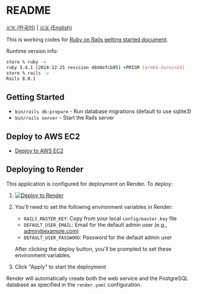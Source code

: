 # README

[🇰🇷 (한국어)](./README_KO.md) | [🇬🇧 (English)](./README.md)

This is working codes for [Ruby on Rails getting started document](getting_started.md).

Runtime version info:

```bash
store % ruby -v
ruby 3.4.1 (2024-12-25 revision 48d4efcb85) +PRISM [arm64-darwin24]
store % rails -v
Rails 8.0.1
```

## Getting Started

* `bin/rails db:prepare` - Run database migrations (default to use sqlite3)
* `bin/rails server` - Start the Rails server

## Deploy to AWS EC2

- [Deploy to AWS EC2](deploy_to_ec2.md)

## Deploying to Render

This application is configured for deployment on Render. To deploy:

1. [![Deploy to Render](https://render.com/images/deploy-to-render-button.svg)](https://render.com/deploy?repo=https://github.com/sh1nj1/ror_getting_started)
2. You'll need to set the following environment variables in Render:
   - `RAILS_MASTER_KEY`: Copy from your local `config/master.key` file
   - `DEFAULT_USER_EMAIL`: Email for the default admin user (e.g., admin@example.com)
   - `DEFAULT_USER_PASSWORD`: Password for the default admin user

   After clicking the deploy button, you'll be prompted to set these environment variables.

3. Click "Apply" to start the deployment

Render will automatically create both the web service and the PostgreSQL database as specified in the `render.yaml` configuration.

